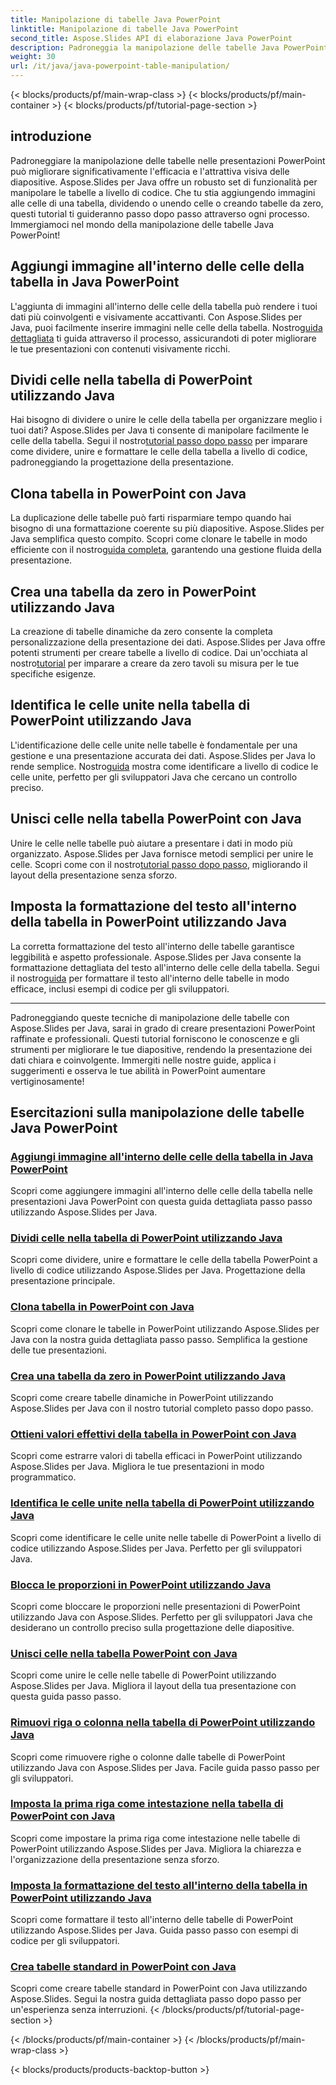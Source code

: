 ```yaml
---
title: Manipolazione di tabelle Java PowerPoint
linktitle: Manipolazione di tabelle Java PowerPoint
second_title: Aspose.Slides API di elaborazione Java PowerPoint
description: Padroneggia la manipolazione delle tabelle Java PowerPoint con Aspose.Slides. Impara ad aggiungere immagini, dividere celle, creare tabelle e altro ancora attraverso i nostri tutorial dettagliati passo dopo passo.
weight: 30
url: /it/java/java-powerpoint-table-manipulation/
---
```


{< blocks/products/pf/main-wrap-class >}
{< blocks/products/pf/main-container >}
{< blocks/products/pf/tutorial-page-section >}

## introduzione

Padroneggiare la manipolazione delle tabelle nelle presentazioni PowerPoint può migliorare significativamente l'efficacia e l'attrattiva visiva delle diapositive. Aspose.Slides per Java offre un robusto set di funzionalità per manipolare le tabelle a livello di codice. Che tu stia aggiungendo immagini alle celle di una tabella, dividendo o unendo celle o creando tabelle da zero, questi tutorial ti guideranno passo dopo passo attraverso ogni processo. Immergiamoci nel mondo della manipolazione delle tabelle Java PowerPoint!

## Aggiungi immagine all'interno delle celle della tabella in Java PowerPoint
L'aggiunta di immagini all'interno delle celle della tabella può rendere i tuoi dati più coinvolgenti e visivamente accattivanti. Con Aspose.Slides per Java, puoi facilmente inserire immagini nelle celle della tabella. Nostro[guida dettagliata](./add-image-inside-table-cells-java-powerpoint/) ti guida attraverso il processo, assicurandoti di poter migliorare le tue presentazioni con contenuti visivamente ricchi.

## Dividi celle nella tabella di PowerPoint utilizzando Java
 Hai bisogno di dividere o unire le celle della tabella per organizzare meglio i tuoi dati? Aspose.Slides per Java ti consente di manipolare facilmente le celle della tabella. Segui il nostro[tutorial passo dopo passo](./split-cells-powerpoint-table-java/) per imparare come dividere, unire e formattare le celle della tabella a livello di codice, padroneggiando la progettazione della presentazione.

## Clona tabella in PowerPoint con Java
 La duplicazione delle tabelle può farti risparmiare tempo quando hai bisogno di una formattazione coerente su più diapositive. Aspose.Slides per Java semplifica questo compito. Scopri come clonare le tabelle in modo efficiente con il nostro[guida completa](./clone-table-powerpoint-java/), garantendo una gestione fluida della presentazione.

## Crea una tabella da zero in PowerPoint utilizzando Java
La creazione di tabelle dinamiche da zero consente la completa personalizzazione della presentazione dei dati. Aspose.Slides per Java offre potenti strumenti per creare tabelle a livello di codice. Dai un'occhiata al nostro[tutorial](./create-table-from-scratch-powerpoint-java/) per imparare a creare da zero tavoli su misura per le tue specifiche esigenze.

## Identifica le celle unite nella tabella di PowerPoint utilizzando Java
 L'identificazione delle celle unite nelle tabelle è fondamentale per una gestione e una presentazione accurata dei dati. Aspose.Slides per Java lo rende semplice. Nostro[guida](./identify-merged-cells-powerpoint-table-java/) mostra come identificare a livello di codice le celle unite, perfetto per gli sviluppatori Java che cercano un controllo preciso.

## Unisci celle nella tabella PowerPoint con Java
 Unire le celle nelle tabelle può aiutare a presentare i dati in modo più organizzato. Aspose.Slides per Java fornisce metodi semplici per unire le celle. Scopri come con il nostro[tutorial passo dopo passo](./merge-cells-powerpoint-table-java/), migliorando il layout della presentazione senza sforzo.

## Imposta la formattazione del testo all'interno della tabella in PowerPoint utilizzando Java
La corretta formattazione del testo all'interno delle tabelle garantisce leggibilità e aspetto professionale. Aspose.Slides per Java consente la formattazione dettagliata del testo all'interno delle celle della tabella. Segui il nostro[guida](./set-text-formatting-inside-table-powerpoint-java/) per formattare il testo all'interno delle tabelle in modo efficace, inclusi esempi di codice per gli sviluppatori.

---

Padroneggiando queste tecniche di manipolazione delle tabelle con Aspose.Slides per Java, sarai in grado di creare presentazioni PowerPoint raffinate e professionali. Questi tutorial forniscono le conoscenze e gli strumenti per migliorare le tue diapositive, rendendo la presentazione dei dati chiara e coinvolgente. Immergiti nelle nostre guide, applica i suggerimenti e osserva le tue abilità in PowerPoint aumentare vertiginosamente!
## Esercitazioni sulla manipolazione delle tabelle Java PowerPoint
### [Aggiungi immagine all'interno delle celle della tabella in Java PowerPoint](./add-image-inside-table-cells-java-powerpoint/)
Scopri come aggiungere immagini all'interno delle celle della tabella nelle presentazioni Java PowerPoint con questa guida dettagliata passo passo utilizzando Aspose.Slides per Java.
### [Dividi celle nella tabella di PowerPoint utilizzando Java](./split-cells-powerpoint-table-java/)
Scopri come dividere, unire e formattare le celle della tabella PowerPoint a livello di codice utilizzando Aspose.Slides per Java. Progettazione della presentazione principale.
### [Clona tabella in PowerPoint con Java](./clone-table-powerpoint-java/)
Scopri come clonare le tabelle in PowerPoint utilizzando Aspose.Slides per Java con la nostra guida dettagliata passo passo. Semplifica la gestione delle tue presentazioni.
### [Crea una tabella da zero in PowerPoint utilizzando Java](./create-table-from-scratch-powerpoint-java/)
Scopri come creare tabelle dinamiche in PowerPoint utilizzando Aspose.Slides per Java con il nostro tutorial completo passo dopo passo.
### [Ottieni valori effettivi della tabella in PowerPoint con Java](./get-effective-values-table-powerpoint-java/)
Scopri come estrarre valori di tabella efficaci in PowerPoint utilizzando Aspose.Slides per Java. Migliora le tue presentazioni in modo programmatico.
### [Identifica le celle unite nella tabella di PowerPoint utilizzando Java](./identify-merged-cells-powerpoint-table-java/)
Scopri come identificare le celle unite nelle tabelle di PowerPoint a livello di codice utilizzando Aspose.Slides per Java. Perfetto per gli sviluppatori Java.
### [Blocca le proporzioni in PowerPoint utilizzando Java](./lock-aspect-ratio-powerpoint-java/)
Scopri come bloccare le proporzioni nelle presentazioni di PowerPoint utilizzando Java con Aspose.Slides. Perfetto per gli sviluppatori Java che desiderano un controllo preciso sulla progettazione delle diapositive.
### [Unisci celle nella tabella PowerPoint con Java](./merge-cells-powerpoint-table-java/)
Scopri come unire le celle nelle tabelle di PowerPoint utilizzando Aspose.Slides per Java. Migliora il layout della tua presentazione con questa guida passo passo.
### [Rimuovi riga o colonna nella tabella di PowerPoint utilizzando Java](./remove-row-column-powerpoint-table-java/)
Scopri come rimuovere righe o colonne dalle tabelle di PowerPoint utilizzando Java con Aspose.Slides per Java. Facile guida passo passo per gli sviluppatori.
### [Imposta la prima riga come intestazione nella tabella di PowerPoint con Java](./set-first-row-header-powerpoint-table-java/)
Scopri come impostare la prima riga come intestazione nelle tabelle di PowerPoint utilizzando Aspose.Slides per Java. Migliora la chiarezza e l'organizzazione della presentazione senza sforzo.
### [Imposta la formattazione del testo all'interno della tabella in PowerPoint utilizzando Java](./set-text-formatting-inside-table-powerpoint-java/)
Scopri come formattare il testo all'interno delle tabelle di PowerPoint utilizzando Aspose.Slides per Java. Guida passo passo con esempi di codice per gli sviluppatori.
### [Crea tabelle standard in PowerPoint con Java](./create-standard-tables-powerpoint-java/)
Scopri come creare tabelle standard in PowerPoint con Java utilizzando Aspose.Slides. Segui la nostra guida dettagliata passo dopo passo per un'esperienza senza interruzioni.
{< /blocks/products/pf/tutorial-page-section >}

{< /blocks/products/pf/main-container >}
{< /blocks/products/pf/main-wrap-class >}

{< blocks/products/products-backtop-button >}
